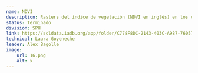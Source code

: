 ```yaml
---
name: NDVI
description: Rasters del índice de vegetación (NDVI en inglés) en los últimos 20 años. Incluye el promedio y tendencia NDVI en los últimos 20 años. Se incluye también los valores promedio a nivel subnacional. 
status: Terminado
division: SPH
link: https://scldata.iadb.org/app/folder/C778F8DC-2143-403C-A987-760570C7AE4C
technical: Laura Goyeneche
leader: Alex Bagolle
image: 
    url: 16.png
    alt: x
---
```

    